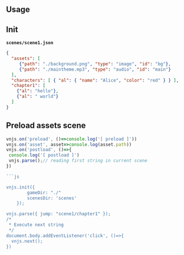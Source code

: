 ## Usage 


## Init
__`scenes/scene1.json`__
```json
{
  "assets": [
     {"path": "./background.png", "type": "image", "id": "bg"}, 
     {"path": "./maintheme.mp3", "type": "audio", "id": "main"}
  ],
  "characters": [ { "al": { "name": "Alice", "color": "red" } } ],
  "chapter1": [
    {"al": "hello"},
    {"al": " world"}
  ]
}
```


## Preload assets scene

```js
vnjs.on('preload', ()=>console.log('[ preload ]'))
vnjs.on('asset', asset=>console.log(asset.path))
vnjs.on('postload', ()=>{
 console.log('[ postload ]')
 vnjs.parse();// reading first string in current scene
})

```js

vnjs.init({
        gameDir: "./"
        scenesDir: 'scenes'
    });

vnjs.parse({ jump: "scene1/chapter1" });
/*
 * Execute next string
 */ 
document.body.addEventListener('click', ()=>{
  vnjs.next(); 
}) 
```
